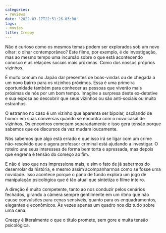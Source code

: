 ```yaml
---
categories:
- reviews
date: '2022-03-17T22:51:26-03:00'
tags:
- movies
title: Creepy
---
```


Não é curioso como os mesmos temas podem ser explorados sob um novo olhar: o olhar contemporâneo? Este filme, por exemplo, é de investigação, mas ao mesmo tempo uma incursão sobre o que está acontecendo conosco e as relações sociais mais próximas. Como dos nossos próprios vizinhos.

É muito comum no Japão dar presentes de boas-vindas ou de chegada a um novo bairro para os vizinhos próximos. Essa é uma primeira oportunidade também para conhecer as pessoas que viverão mais próximas de nós por um bom tempo. Imagine a surpresa deste ex-detetive e sua esposa ao descobrir que seus vizinhos ou são anti-sociais ou muito estranhos.

O estranho no caso é um vizinho que aparenta ser bipolar, oscilando de humor em suas conversas quando se encontra com o novo casal de vizinhos. Os encontros começam separadamente e isso gera tensão porque sabemos que os discursos da vez mudam loucamente.

Nós sabemos que algo está errado e que isso irá se ligar com um crime não-resolvido que o agora professor criminal está ajudando a investigar. O roteiro une seus interesses de forma bem torta e apressada, mas depois que engrena é tensão do começo ao fim.

E não é isso que nos impressiona mais, e sim o fato de já sabermos do desenrolar da história, e mesmo assim acompanharmos como se fosse uma novidade. Isso acontece porque o pano de fundo explora um jogo de manipulação psicológica que é tão atual que sintetiza o filme inteiro.

A direção é muito competente, tanto ao nos conduzir pelos cenários fechados, girando a câmera sempre gentilmente em um ritmo que não cause convulsões para cenas sensíveis, quanto para os enquadramentos, elegantes e econômicos. Às vezes apenas um quadro nos diz tudo sobre uma cena.

Creepy é literalmente o que o título promete, sem gore e muita tensão psicológica.

